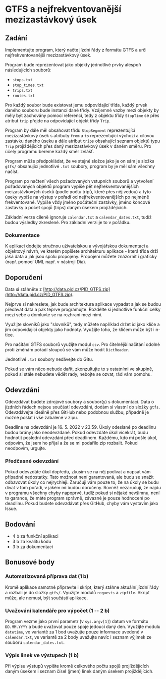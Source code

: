 # GTFS a nejfrekventovanější mezizastávkový úsek

## Zadání

Implementujte program, který načte jízdní řády z formátu GTFS a urči
nejfrekventovanější mezizastávkový úsek. 

Program bude reprezentovat jako objekty jednotlivé prvky alespoň následujících
souborů:
  - `stops.txt`
  - `stop_times.txt`
  - `trips.txt`
  - `routes.txt`

Pro každý soubor bude existovat jemu odpovídající třída, každý prvek daného
souboru bude instancí dané třídy. Vzájemné vazby mezi objekty by měly být
zachovány pomocí referencí, tedy z objektu třídy `StopTime` se přes atribut `trip`
přejde na odpovídající objekt třídy `Trip`. 

Program by dále měl obsahovat třídu `StopSegment` reprezentující mezizastávkový
úsek s atributy `from` a `to` reprezentující výchozí a cílovou zastávku daného
úseku a dále atribut `trips` obsahující seznam objektů typu `Trip`
projíždějících přes daný mezizastávkový úsek v daném směru. Pro účely programu
bereme každý směr zvlášť. 

Program může předpokládat, že ve stejné složce jako je on sám je složka `gtfs/`
obsahující jednotlivé `.txt` soubory, program by je měl sám všechny načíst.

Program po načtení všech požadovaných vstupních souborů a vytvoření požadovaných
objektů program vypíše pět nejfrekventovanějších meizastávkových úseků (podle
počtu tripů, které přes něj vedou) a tyto úseky vypíše na výstup v pořadí od
nejfrekventovanějších po nejméně frekventované. Vypíše vždy jméno počáteční
zastávky, jméno koncové zastávky a počet spojů (trips) daným úsekem
projíždějících.

Základní verze cíleně ignoruje `calendar.txt` a `calendar_dates.txt`, tudíž
budou výsledky zkreslené. Pro základní verzi je to v pořádku.

### Dokumentace
K aplikaci dodejte stručnou uživatelskou a vývojářskou dokumentaci a objektový
návrh, ve kterém popíšete architekturu aplikace - která třída drží jaká data a
jak jsou spolu propojeny. Propojení můžete znázornit i graficky (např. pomocí
UML např. v nástroji Dia). 

## Doporučení
Data si stáhněte z
[http://data.pid.cz/PID_GTFS.zip](http://data.pid.cz/PID_GTFS.zip).

Nejprve si nakreslete, jak bude architektura aplikace vypadat a jak se budou
předávat data a pak teprve programujte. Rozdělte si jednotlivé funkční celky
mezi sebe a domluvte se na rozhraní mezi nimi.

Využijte slovníků jako "slovníků", tedy můžete například držet id jako klíče a
jim odpovídající objekty jako hodnoty. Využijte toho, že klíčem může být i
n-tice.

Pro načítání GTFS souborů využijte modul `csv`. Pro čitelnější načítání odolné
proti změnám pořadí sloupců se vám může hodit `DictReader`.

Jednotlivé `.txt` soubory nedávejte do Gitu.

Pokud se vám něco nebude dařit, zkonzultujte to s ostatními ve skupině, pokud si
stále nebudete vědět rady, nebojte se ozvat, rád vám pomohu.

## Odevzdání
Odevzdávat budete zdrojové soubory a soubor(y) s dokumentací. Data o jízdních
řádech nejsou součástí odevzdání, dodám si vlastní do složky `gtfs`. Odevzdávejte
ideálně přes GitHub nebo podobnou službu, případně je možné poslat i vše
zabalené v zipu.

Deadline na odevzdání je 16. 5. 2022 v 23.59. Úkoly odeslané po deadlinu budou
brány jako neodevzdané. Pokud odevzdáte úkol vícekrát, budu hodnotit poslední
odevzdání před deadlinem.  Každému, kdo mi pošle úkol, odpovím, že jsem ho
přijal a že se mi podařilo zip rozbalit. Pokud neodpovím, urgujte.

### Předčasné odevzdání
Pokud odevzdáte úkol dopředu, zkusím se na něj podívat a napsat vám případné
nedostatky. Tato možnost není garantovaná, ale budu se snažit odbavovat úkoly co
nejrychleji. Zaručuji vám pouze to, že na úkoly se budu dívat v tom pořadí, v
jakém mi budou doručeny. Rovněž nezaručuji, že najdu v programu všechny chyby
napoprvé, tudíž pokud si nějaké nevšimnu, není to garance, že máte program
správně, závazné je pouze hodnocení po deadlinu. Pokud budete odevzdávat přes
GitHub, chyby vám vystavím jako Issue.

## Bodování
  * 4 b za funkční aplikaci
  * 3 b za kvalitu kódu
  * 3 b za dokumentaci

## Bonusové body

### Automatizovaná příprava dat (1 b)
Kromě aplikace samotné připravíte i skript, který stáhne aktuální jízdní řády a
rozbalí je do složky `gtfs/`. Využijte modulů `requests` a `zipfile`. Skript
může, ale nemusí, být součástí aplikace.

### Uvažování kalendáře pro výpočet (1 -- 2 b)
Program vezme jako první parametr (v `sys.argv[1]`) datum ve formátu
`DD.MM.YYYY` a bude uvažovat pouze spoje jedoucí daný den. Využijte modulu
`datetime`, ve variantě za 1 bod uvažujte pouze informace uvedené v
`calendar.txt`, ve variantě za 2 body uvažujte navíc i seznam výjimek ze souboru
`calendar_dates.txt`.

### Výpis linek ve výstupech (1 b)
Při výpisu výstupů vypište kromě celkového počtu spojů projíždějících daným
úsekem i seznam čísel (jmen) linek daným úsekem projíždějících.

